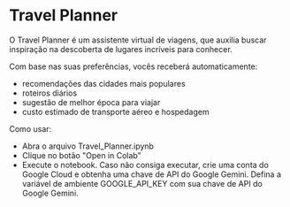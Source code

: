 # Travel Planner
O Travel Planner é um assistente virtual de viagens, que auxilia buscar inspiração na descoberta de lugares incríveis para conhecer.

Com base nas suas preferências, vocês receberá automaticamente:
- recomendações das cidades mais populares
- roteiros diários
- sugestão de melhor época para viajar
- custo estimado de transporte aéreo e hospedagem


Como usar: 
- Abra o arquivo Travel_Planner.ipynb
- Clique no botão "Open in Colab"
- Execute o notebook. Caso não consiga executar, crie uma conta do Google Cloud e obtenha uma chave de API do Google Gemini. Defina a variável de ambiente GOOGLE_API_KEY com sua chave de API do Google Gemini. 
  
